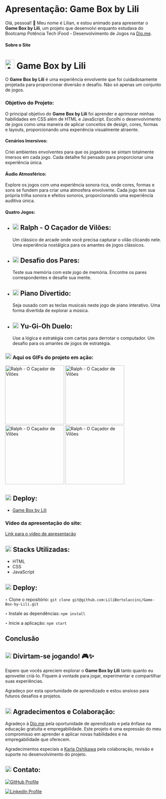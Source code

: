 # Apresentação: Game Box by Lili

Olá, pessoal! 👋 Meu nome é Lilian, e estou animado para apresentar o **Game Box by Lili**, um projeto que desenvolvi enquanto estudava do Bootcamp Potência Tech iFood - Desenvolvimento de Jogos na [Dio.me](https://web.dio.me/home).

#### Sobre o Site
# <img src="../game-box-by-lili/src/Images/GBL-avatar.webp" alt="Avatar do Projeto" width="30px"> Game Box by Lili

O **Game Box by Lili** é uma experiência envolvente que foi cuidadosamente projetada para proporcionar diversão e desafio.   Não só apenas um conjunto de jogos.

### Objetivo do Projeto:

O principal objetivo do **Game Box by Lili** foi aprender e aprimorar minhas habilidades em CSS além de HTML e JavaScript. Escolhi o desenvolvimento de jogos como uma maneira de aplicar conceitos de design, cores, formas e layouts, proporcionando uma experiência visualmente atraente.

#### Cenários Imersivos:

Criei ambientes envolventes para que os jogadores se sintam totalmente imersos em cada jogo. Cada detalhe foi pensado para proporcionar uma experiência única.

#### Áudio Atmosférico:

Explore os jogos com uma experiência sonora rica, onde cores, formas e sons se fundem para criar uma atmosfera envolvente. Cada jogo tem sua própria trilha sonora e efeitos sonoros, proporcionando uma experiência auditiva única.

#### Quatro Jogos:

- ## <img src="../game-box-by-lili/src/Images/GBL-ralph.webp" alt="Ralph - O Caçador de Vilões" width="20px"> **Ralph - O Caçador de Vilões:**
  Um clássico de arcade onde você precisa capturar o vilão clicando nele. Uma experiência nostálgica para os amantes de jogos clássicos. 
  <!--<img src="../game-box-by-lili/src/Images/ralph-gif.gif" alt="Ralph - O Caçador de Vilões" width="100px">-->

- ## <img src="../game-box-by-lili/src/Images/GBL-2estrelas.webp" alt="Desafio dos Pares" width="20px"> **Desafio dos Pares:**
  Teste sua memória com este jogo de memória. Encontre os pares correspondentes e desafie sua mente.
  <!--<img src="../game-box-by-lili/src/Images/desafio-dos-pares-gif.gif" alt="Ralph - O Caçador de Vilões" width="100px">-->

- ## <img src="../game-box-by-lili/src/Images/GBL-teclado.webp" alt="Piano Divertido" width="20px"> **Piano Divertido:**
  Seja ousado com as teclas musicais neste jogo de piano interativo. Uma forma divertida de explorar a música.
  <!--<img src="../game-box-by-lili/src/Images/piano-gif.gif" alt="Ralph - O Caçador de Vilões" width="100px">-->

- ## <img src="../game-box-by-lili/src/Images/GBL-yugi.webp" alt="Yu-Gi-Oh Duelo" width="20px"> **Yu-Gi-Oh Duelo:**
  Use a lógica e estratégia com cartas para derrotar o computador. Um desafio para os amantes de jogos de estratégia.
  <!--<img src="../game-box-by-lili/src/Images/yugi-gif.gif" alt="Ralph - O Caçador de Vilões" width="100px">-->

<!--## <img src="https://link-para-gif-do-jogo" alt="GIFs dos Jogos" width="20px"> Jogos-->


### <img src="../game-box-by-lili/src/Images/GBL-moeda.webp" alt="Yu-Gi-Oh Duelo" width="20px"> **Aqui os GIFs do projeto em ação:**

<img src="../game-box-by-lili/src/Images/ralph-gif.gif" alt="Ralph - O Caçador de Vilões" width="190px">
<img src="../game-box-by-lili/src/Images/desafio-dos-pares-gif.gif" alt="Ralph - O Caçador de Vilões" width="190px">
<img src="../game-box-by-lili/src/Images/piano-gif.gif" alt="Ralph - O Caçador de Vilões" width="190px">
<img src="../game-box-by-lili/src/Images/yugi-gif.gif" alt="Ralph - O Caçador de Vilões" width="190px">

## <img src="../game-box-by-lili/src/Images/img_jogo_memoria/GBL-tesouro.webp" alt="tesouro" width="20px"> Deploy:

- [Game Box by Lili](https://game-box-by-lili.vercel.app/)

### Vídeo da apresentação do site:
<!--[Link para o vídeo de apresentação](https://github.com/LiliBertolaccini/Game-Box-by-Lili/raw/./game-box-by-lili/src/Images/video-apresentacao-2x.mp4)-->
<!--[Link para o vídeo de apresentação](../game-box-by-lili/src/Images/video-apresentacao-2x.mp4)-->
[Link para o vídeo de apresentação](./video-apresentacao-vel2.mp4)

## <img src="../game-box-by-lili/src/Images/GBL-arvore-cheia.webp" alt="Ícone da Stack" width="20px" > Stacks Utilizadas:

- HTML
- CSS
- JavaScript

## <img src="../game-box-by-lili/src/Images/img_jogo_memoria/GBL-tesouro.webp" alt="tesouro" width="20px"> Deploy:

‣ Clone o repositório: `git clone git@github.com:LiliBertolaccini/Game-Box-by-Lili.git`

‣ Instale as dependências: `npm install`

‣ Inicie a aplicação: `npm start`

## Conclusão
## <img src="../game-box-by-lili/src/Images/GBL-trofeu.webp" alt="trofeu" width="20px"> Divirtam-se jogando! 🎮✨

Espero que vocês apreciem explorar o **Game Box by Lili** tanto quanto eu aproveitei criá-lo. Fiquem à vontade para jogar, experimentar e compartilhar suas experiências.

Agradeço por esta oportunidade de aprendizado e estou ansioso para futuros desafios e projetos.

## <img src="../game-box-by-lili/src/Images/GBL-seta.webp" alt="seta para agradecimentos" width="20px"> Agradecimentos e Colaboração:


Agradeço à [Dio.me](https://web.dio.me/home) pela oportunidade de aprendizado e pela ênfase na educação gratuita e empregabilidade. Este projeto é uma expressão do meu compromisso em aprender e aplicar novas habilidades e na empregabilidade que oferecem.

Agradecimentos especiais a [Karla Oshikawa](https://github.com/karlaoshikawa) pela colaboração, revisão e suporte no desenvolvimento do projeto.




## <img src="../game-box-by-lili/src/Images/GBL-coelho.webp" alt="Ícone de coracao para Contato" width="20px"> Contato:
[![GitHub Profile](https://img.shields.io/badge/GitHub-Lili%20Bertolaccini%20-brightgreen)](https://github.com/LiliBertolaccini)

[![LinkedIn Profile](https://img.shields.io/badge/LinkedIn-Profile-blue)](https://www.linkedin.com/in/lilian-barros-bertolaccini/)


